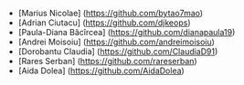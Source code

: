 - [Marius Nicolae] (https://github.com/bytao7mao)
- [Adrian Ciutacu] (https://github.com/djkeops)
- [Paula-Diana Băcîrcea] (https://github.com/dianapaula19)
- [Andrei Moisoiu] (https://github.com/andreimoisoiu)
- [Dorobantu Claudia] (https://github.com/ClaudiaD91)
- [Rares Serban] (https://github.com/rareserban)
- [Aida Dolea] (https://github.com/AidaDolea)

